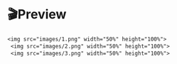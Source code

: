 # 🎬Preview


    <img src="images/1.png" width="50%" height="100%">
     <img src="images/2.png" width="50%" height="100%">
     <img src="images/3.png" width="50%" height="100%">
